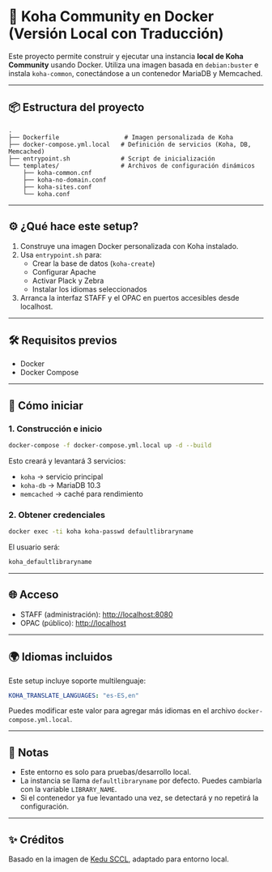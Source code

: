 
# 🐋 Koha Community en Docker (Versión Local con Traducción)

Este proyecto permite construir y ejecutar una instancia **local de Koha Community** usando Docker. Utiliza una imagen basada en `debian:buster` e instala `koha-common`, conectándose a un contenedor MariaDB y Memcached.

---

## 📦 Estructura del proyecto

```
.
├── Dockerfile                  # Imagen personalizada de Koha
├── docker-compose.yml.local   # Definición de servicios (Koha, DB, Memcached)
├── entrypoint.sh              # Script de inicialización
└── templates/                 # Archivos de configuración dinámicos
    ├── koha-common.cnf
    ├── koha-no-domain.conf
    ├── koha-sites.conf
    └── koha.conf
```

---

## ⚙️ ¿Qué hace este setup?

1. Construye una imagen Docker personalizada con Koha instalado.
2. Usa `entrypoint.sh` para:
   - Crear la base de datos (`koha-create`)
   - Configurar Apache
   - Activar Plack y Zebra
   - Instalar los idiomas seleccionados
3. Arranca la interfaz STAFF y el OPAC en puertos accesibles desde localhost.

---

## 🛠️ Requisitos previos

- Docker
- Docker Compose

---

## 🚀 Cómo iniciar

### 1. Construcción e inicio

```bash
docker-compose -f docker-compose.yml.local up -d --build
```

Esto creará y levantará 3 servicios:
- `koha` → servicio principal
- `koha-db` → MariaDB 10.3
- `memcached` → caché para rendimiento

### 2. Obtener credenciales

```bash
docker exec -ti koha koha-passwd defaultlibraryname
```

El usuario será:
```bash
koha_defaultlibraryname
```

---

## 🌐 Acceso

- STAFF (administración): [http://localhost:8080](http://localhost:8080)
- OPAC (público): [http://localhost](http://localhost)

---

## 🌍 Idiomas incluidos

Este setup incluye soporte multilenguaje:
```yaml
KOHA_TRANSLATE_LANGUAGES: "es-ES,en"
```

Puedes modificar este valor para agregar más idiomas en el archivo `docker-compose.yml.local`.

---

## 📌 Notas

- Este entorno es solo para pruebas/desarrollo local.
- La instancia se llama `defaultlibraryname` por defecto. Puedes cambiarla con la variable `LIBRARY_NAME`.
- Si el contenedor ya fue levantado una vez, se detectará y no repetirá la configuración.

---

## ✨ Créditos

Basado en la imagen de [Kedu SCCL](https://github.com/Kedu-SCCL/docker-koha-community), adaptado para entorno local.
